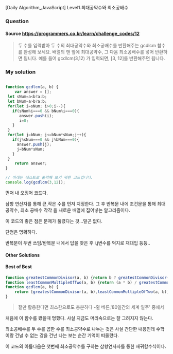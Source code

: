 [Daily Algorithm_JavaScript] Level1.최대공약수와 최소공배수

### Question

#### Source https://programmers.co.kr/learn/challenge_codes/12

> 두 수를 입력받아 두 수의 최대공약수와 최소공배수를 반환해주는 gcdlcm 함수를 완성해 보세요. 배열의 맨 앞에 최대공약수, 그 다음 최소공배수를 넣어 반환하면 됩니다. 예를 들어 gcdlcm(3,12) 가 입력되면, [3, 12]를 반환해주면 됩니다.

### My solution

```javascript

function gcdlcm(a, b) {
    var answer = [];
 let sNum=a<b?a:b;
 let bNum=a>b?a:b;
 for(let i=sNum; i>0;i--){
   if(sNum%i===0 && bNum%i===0){
      answer.push(i);
      i=0;
   }
 }
 for(let j=bNum; j<=bNum*sNum;j++){
   if(j%sNum===0 && j%bNum===0){
     answer.push(j);
     j=bNum*sNum;
   }
 }
    return answer;
}

// 아래는 테스트로 출력해 보기 위한 코드입니다.
console.log(gcdlcm(3,12));
```

먼저 내 오징어 코드다.

삼항 연산자를 통해 큰,작은 수를 먼저 지정한다. 그 후 반복문 내에 조건문을 통해 최대 공약수, 최소 공배수 각각 을 새로운 배열에 집어넣는 알고리즘이다.

이 코드의 좋은 점은 문제가 풀렸다는 것...말곤 없다.

단점은 명확하다. 

반복분이 두번 쓰임/반복문 내에서 답을 찾은 후 i,j변수를 억지로 재대입 등등..

#### Other Solutions

#### Best of Best

```javascript
function greatestCommonDivisor(a, b) {return b ? greatestCommonDivisor(b, a % b) : Math.abs(a);}
function leastCommonMultipleOfTwo(a, b) {return (a * b) / greatestCommonDivisor(a, b);}
function gcdlcm(a, b) {
    return [greatestCommonDivisor(a, b),leastCommonMultipleOfTwo(a, b)];
}
```

> 잘만 활용한다면 최소한으로도 충분하다 -쥘 베른,'80일간의 세계 일주' 중에서

처음에 이 함수를 봤을때 멍했다. 사실 지금도 머리속으로는 잘 그려지지 않는다.

최소공배수를 두 수를 곱한 수를 최소공약수로 나누는 것은 사실 간단한 내용인데 수학이랑 건널 수 없는 강을 건넌 나는 보는 순간 기억이 떠올랐다. 

이 코드의 아름다움은 첫번째 최소공약수를 구하는 삼항연사자를 통한 재귀함수식이다.










